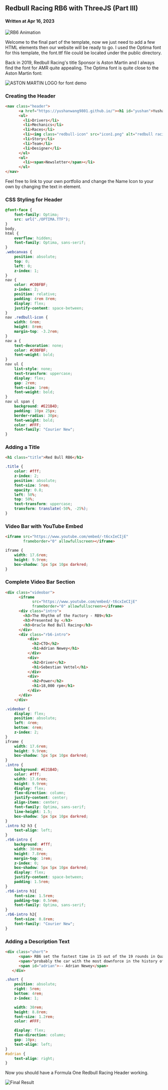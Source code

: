 ## Redbull Racing RB6 with ThreeJS (Part III)

#### Written at Apr 16, 2023

![RB6 Animation](./images/rb6_dribble.gif)

Welcome to the final part of the template, now we just need to add a few HTML elements then our website will be ready to go. I used the Optima font for this template, the font.ttf file could be located under the public directory.

Back in 2019, Redbull Racing's title Sponsor is Aston Martin and I always find the font for AMR quite appealing. The Optima font is quite close to the Aston Martin font:

![ASTON MARTIN LOGO for font demo](https://miro.medium.com/v2/resize:fit:1400/format:webp/0*rL7e8T9JOIg6Mdvm.png)

### Creating the Header

```html
<nav class="header">
      <a href="https://yushanwang9801.github.io/"><h1 id="yushan">YushanWang9801</h1></a>
      <ul>
        <li>Drivers</li>
        <li>Mechanics</li>
        <li>Races</li>
        <li><img class="redbull-icon" src="icon1.png" alt="redbull racing logo"></li>
        <li>Story</li>
        <li>Team</li>
        <li>Designer</li>
      </ul>
      <ul>
        <li><span>Newsletter</span></li>
      </ul>
</nav>
```

Feel free to link to your own portfolio and change the Name Icon to your own by changing the text in <a> element.

### CSS Styling for Header

```css
@font-face {
    font-family: Optima;
    src: url("./OPTIMA.TTF");
}
body,
html {
    overflow: hidden;
    font-family: Optima, sans-serif;
}
.webcanvas {
    position: absolute;
    top: 0;
    left: 0;
    z-index: 1;
}
nav {
    color: #C0BFBF;
    z-index: 2;
    position: relative;
    padding: 4rem 8rem;
    display: flex;
    justify-content: space-between;
}
nav .redbull-icon {
    width: 6rem;
    height: 8rem;
    margin-top: -3.2rem;
}
nav a {
    text-decoration: none;
    color: #C0BFBF;
    font-weight: bold;
}
nav ul {
    list-style: none;
    text-transform: uppercase;
    display: flex;
    gap: 2rem;
    font-size: 1rem;
    font-weight: bold;
}
nav ul span {
    background: #E21B4D;
    padding: 10px 25px;
    border-radius: 30px;
    font-weight: bold;
    color: #FFF;
    font-family: "Courier New";
}
```

### Adding a Title

```html
<h1 class="title">Red Bull RB6</h1>
```

```css
.title {
    color: #fff;
    z-index: 2;
    position: absolute;
    font-size: 5rem;
    opacity: 0.8;
    left: 50%;
    top: 50%;
    text-transform: uppercase;
    transform: translate(-50%, -25%);
}
```

### Video Bar with YouTube Embed

```html
<iframe src="https://www.youtube.com/embed/-t6cxIeCIjE"
        frameborder="0" allowfullscreen></iframe>
```

```css
iframe {
    width: 17.6rem;
    height: 9.9rem;
    box-shadow: 5px 5px 10px darkred;
}
```

### Complete Video Bar Section

```html
<div class="videobar">
      <iframe
            src="https://www.youtube.com/embed/-t6cxIeCIjE"
            frameborder="0" allowfullscreen></iframe>
      <div class="intro">
        <h3>The Rhythm of the Factory - RB9</h3>
        <h3>Presented by </h3>
        <h3>Oracle Red Bull Racing</h3>
      </div>
      <div class="rb6-intro">
          <div>
            <h2>CTO</h2>
            <h1>Adrian Newey</h1>
          </div>
          <div>
            <h2>Driver</h2>
            <h1>Sebestian Vettel</h1>
          </div>
          <div>
            <h2>Power</h2>
            <h1>18,000 rpm</h1>
          </div>
      </div>
    </div>
```

```css
.videobar {
    display: flex;
    position: absolute;
    left: 4rem;
    bottom: 4rem;
    z-index: 2;
}
iframe {
    width: 17.6rem;
    height: 9.9rem;
    box-shadow: 5px 5px 10px darkred;
}
.intro {
    background: #E21B4D;
    color: #fff;
    width: 17.6rem;
    height: 9.9rem;
    display: flex;
    flex-direction: column;
    justify-content: center;
    align-items: center;
    font-family: Optima, sans-serif;
    line-height: 1.5;
    box-shadow: 5px 5px 10px darkred;
}
.intro h2 h3 {
    text-align: left;
}
.rb6-intro {
    background: #fff;
    width: 30rem;
    height: 7.8rem;
    margin-top: 1rem;
    z-index: 0;
    box-shadow: 5px 5px 10px darkred;
    display: flex;
    justify-content: space-between;
    padding: 1.5rem;
}
.rb6-intro h1{
    font-size: 1.5rem;
    padding-top: 0.5rem;
    font-family: Optima, sans-serif;
}
.rb6-intro h2{
    font-size: 0.8rem;
    font-family: "Courier New";
}
```

### Adding a Description Text

```html
<div class="short">
      <span> RB6 set the fastest time in 15 out of the 19 rounds in Qualifying.</span>
      <span>"probably the car with the most downforce in the history of F1"</span>
      <span id="adrian">-- Adrian Newey</span>
   </div>
```

```css
.short {
    position: absolute;
    right: 5rem;
    bottom: 4rem;
    z-index: 1;

    width: 30rem;
    height: 8.8rem;
    font-size: 1.2rem;
    color: #FFF;

    display: flex;
    flex-direction: column;
    gap: 10px;
    text-align: left;
}
#adrian {
    text-align: right;
}
```

Now you should have a Formula One Redbull Racing Header working.

![Final Result](https://miro.medium.com/v2/resize:fit:1400/format:webp/1*P9t9sFeiStvdf3i3_REoEg.png)